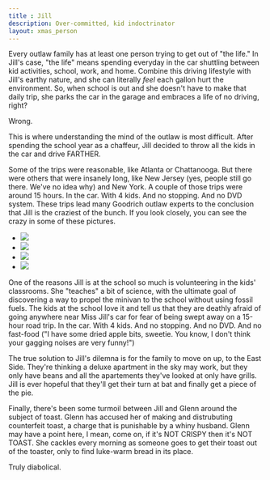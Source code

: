 ```yaml
---
title : Jill
description: Over-committed, kid indoctrinator 
layout: xmas_person
---
```


Every outlaw family has at least one person trying to get out of "the life." In Jill's case, "the life" means spending everyday in the car shuttling between kid activities, school, work, and home. Combine this driving lifestyle with Jill's earthy nature, and she can literally _feel_ each gallon hurt the environment. So, when school is out and she doesn't have to make that daily trip, she parks the car in the garage and embraces a life of no driving, right?

Wrong.

This is where understanding the mind of the outlaw is most difficult. After spending the school year as a chaffeur, Jill decided to throw all the kids in the car and drive FARTHER. 

Some of the trips were reasonable, like Atlanta or Chattanooga. But there were others that were insanely long, like New Jersey (yes, people still go there.  We've no idea why) and New York. A couple of those trips were around 15 hours. In the car. With 4 kids. And no stopping. And no DVD system. These trips lead many Goodrich outlaw experts to the conclusion that Jill is the craziest of the bunch. If you look closely, you can see the crazy in some of these pictures. 

<ul id="gallery">
<li> <a class="pic-1" href="{{urls.media}}/images/xmas2012/jill1_big.jpg"><img src="{{urls.media}}/images/xmas2012/jill1.jpg"/></a></li>
<li> <a class="pic-2" href="{{urls.media}}/images/xmas2012/jill2_big.jpg"><img src="{{urls.media}}/images/xmas2012/jill2.jpg"/></a></li>
<li> <a class="pic-3" href="{{urls.media}}/images/xmas2012/jill3_big.jpg"><img src="{{urls.media}}/images/xmas2012/jill3.jpg"/></a></li>
<li> <a class="pic-4" href="{{urls.media}}/images/xmas2012/jill4_big.jpg"><img src="{{urls.media}}/images/xmas2012/jill4.jpg"/></a></li>
</ul>


One of the reasons Jill is at the school so much is volunteering in the kids' classrooms. She "teaches" a bit of science, with the ultimate goal of discovering a way to propel the minivan to the school without using fossil fuels. The kids at the school love it and tell us that they are deathly afraid of going anywhere near Miss Jill's car for fear of being swept away on a 15-hour road trip. In the car. With 4 kids. And no stopping. And no DVD. And no fast-food ("I have some dried apple bits, sweetie. You know, I don't think your gagging noises are very funny!") 

The true solution to Jill's dilemna is for the family to move on up, to the East Side. They're thinking a deluxe apartment in the sky may work, but they only have beans and all the apartements they've looked at only have grills. Jill is ever hopeful that they'll get their turn at bat and finally get a piece of the pie.

Finally, there's been some turmoil between Jill and Glenn around the subject of toast. Glenn has accused her of making and distrubuting counterfeit toast, a charge that is punishable by a whiny husband. Glenn may have a point here, I mean, come on, if it's NOT CRISPY then it's NOT TOAST. She cackles every morning as someone goes to get their toast out of the toaster, only to find luke-warm bread in its place. 

Truly diabolical.


